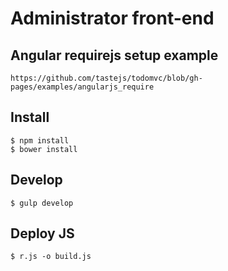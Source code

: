# Administrator front-end

## Angular requirejs setup example

    https://github.com/tastejs/todomvc/blob/gh-pages/examples/angularjs_require

## Install

    $ npm install
    $ bower install

## Develop

    $ gulp develop

## Deploy JS

    $ r.js -o build.js